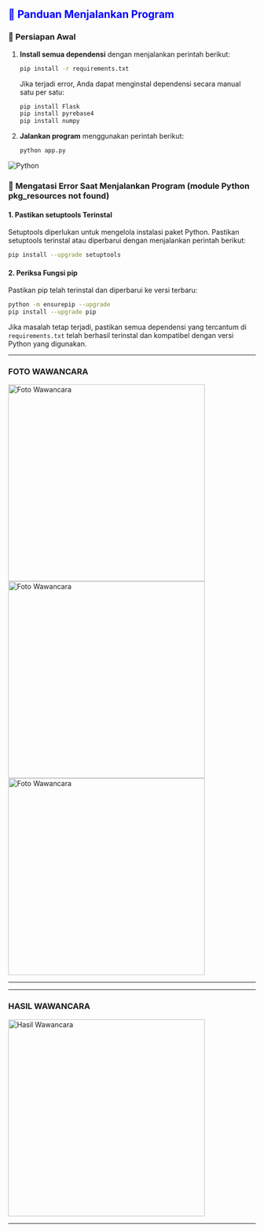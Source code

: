 ## <span style="color:blue;">🌟 Panduan Menjalankan Program</span>

### 🚀 Persiapan Awal
1. **Install semua dependensi** dengan menjalankan perintah berikut:
   ```bash
   pip install -r requirements.txt
   ```
   Jika terjadi error, Anda dapat menginstal dependensi secara manual satu per satu:
   ```bash
   pip install Flask
   pip install pyrebase4
   pip install numpy
   ```

2. **Jalankan program** menggunakan perintah berikut:
   ```bash
   python app.py
   ```

![Python](https://img.shields.io/badge/python-3.9-blue)


### 🔧 Mengatasi Error Saat Menjalankan Program (module Python pkg_resources not found)

#### 1. Pastikan setuptools Terinstal
Setuptools diperlukan untuk mengelola instalasi paket Python. Pastikan setuptools terinstal atau diperbarui dengan menjalankan perintah berikut:
   ```bash
   pip install --upgrade setuptools
   ```

#### 2. Periksa Fungsi pip
Pastikan pip telah terinstal dan diperbarui ke versi terbaru:
   ```bash
   python -m ensurepip --upgrade
   pip install --upgrade pip
   ```

Jika masalah tetap terjadi, pastikan semua dependensi yang tercantum di `requirements.txt` telah berhasil terinstal dan kompatibel dengan versi Python yang digunakan.


---
### FOTO WAWANCARA
<img src="https://github.com/user-attachments/assets/5cd4c6f3-69ec-45a0-a3d2-925a546218b4" alt="Foto Wawancara" style="width: 400px; height: auto;">
<img src="https://github.com/user-attachments/assets/ac7515c0-c506-464d-9794-57e13ffaf122" alt="Foto Wawancara" style="width: 400px; height: auto;">
<img src="https://github.com/user-attachments/assets/ba932612-2bd1-4558-a94e-6702f06d324b" alt="Foto Wawancara" style="width: 400px; height: auto;">

---

---
### HASIL WAWANCARA
<img src="WhatsApp Image 2025-01-15 at 17 43 16_dcec0028](https://github.com/user-attachments/assets/f3d3133f-2889-48cd-9f23-fb8a1048ca7b" alt="Hasil Wawancara" style="width: 400px; height: auto;">

---

